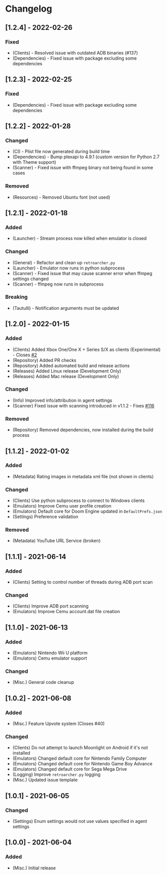 # Changelog

## [1.2.4] - 2022-02-26
### Fixed
- (Clients) - Resolved issue with outdated ADB binaries (#137)
- (Dependencies) - Fixed issue with package excluding some dependencies

## [1.2.3] - 2022-02-25
### Fixed
- (Dependencies) - Fixed issue with package excluding some dependencies

## [1.2.2] - 2022-01-28
### Changed
- (CI) - Plist file now generated during build time
- (Dependencies) - Bump plexapi to 4.9.1 (custom version for Python 2.7 with Theme support)
- (Scanner) - Fixed issue with ffmpeg binary not being found in some cases
### Removed
- (Resources) - Removed Ubuntu font (not used)

## [1.2.1] - 2022-01-18
### Added
- (Launcher) - Stream process now killed when emulator is closed
### Changed
- (General) - Refactor and clean up `retroarcher.py`
- (Launcher) - Emulator now runs in python subprocess
- (Scanner) - Fixed issue that may cause scanner error when ffmpeg settings changed
- (Scanner) - ffmpeg now runs in subprocess
### Breaking
- (Tautulli) - Notification arguments must be updated

## [1.2.0] - 2022-01-15
### Added
- (Clients) Added Xbox One/One X + Series S/X as clients (Experimental) - Closes [#2](https://github.com/RetroArcher/RetroArcher.bundle/issues/2)
- (Repository) Added PR checks
- (Repository) Added automated build and release actions
- (Releases) Added Linux release (Development Only)
- (Releases) Added Mac release (Development Only)
### Changed
- (Info) Improved info/attribution in agent settings
- (Scanner) Fixed issue with scanning introduced in v1.1.2 - Fixes [#116](https://github.com/RetroArcher/RetroArcher.bundle/issues/116)
### Removed
- (Repository) Removed dependencies, now installed during the build process

## [1.1.2] - 2022-01-02
### Added
- (Metadata) Rating images in metadata xml file (not shown in clients)
### Changed
- (Clients) Use python subprocess to connect to Windows clients
- (Emulators) Improve Cemu user profile creation
- (Emulators) Default core for Doom Engine updated in `DefaultPrefs.json`
- (Settings) Preference validation
### Removed 
- (Metadata) YouTube URL Service (broken)

## [1.1.1] - 2021-06-14
### Added
- (Clients) Setting to control number of threads during ADB port scan
### Changed
- (Clients) Improve ADB port scanning
- (Emulators) Improve Cemu account.dat file creation

## [1.1.0] - 2021-06-13
### Added
- (Emulators) Nintendo Wii U platform
- (Emulators) Cemu emulator support
### Changed
- (Misc.) General code cleanup

## [1.0.2] - 2021-06-08
### Added
- (Misc.) Feature Upvote system (Closes #40)
### Changed
- (Clients) Do not attempt to launch Moonlight on Android if it's not installed
- (Emulators) Changed default core for Nintendo Family Computer
- (Emulators) Changed default core for Nintendo Game Boy Advance
- (Emulators) Changed default core for Sega Mega Drive
- (Logging) Improve `retroarcher.py` logging
- (Misc.) Updated issue template

## [1.0.1] - 2021-06-05
### Changed
- (Settings) Enum settings would not use values specified in agent settings

## [1.0.0] - 2021-06-04
### Added
- (Misc.) Initial release
